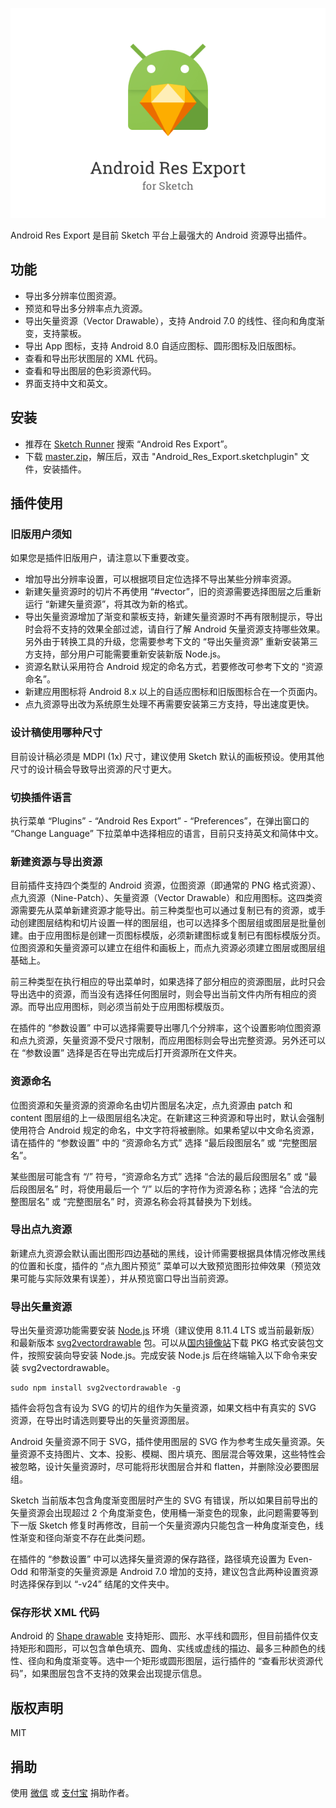 ![](android_res_export.png)

Android Res Export 是目前 Sketch 平台上最强大的 Android 资源导出插件。

## 功能

- 导出多分辨率位图资源。
- 预览和导出多分辨率点九资源。
- 导出矢量资源（Vector Drawable），支持 Android 7.0 的线性、径向和角度渐变，支持蒙板。
- 导出 App 图标，支持 Android 8.0 自适应图标、圆形图标及旧版图标。
- 查看和导出形状图层的 XML 代码。
- 查看和导出图层的色彩资源代码。
- 界面支持中文和英文。

## 安装

- 推荐在 [Sketch Runner](http://sketchrunner.com/) 搜索 “Android Res Export”。
- 下载 [master.zip](https://github.com/Ashung/Android_Res_Export/archive/master.zip)，解压后，双击 "Android_Res_Export.sketchplugin" 文件，安装插件。

## 插件使用

### 旧版用户须知

如果您是插件旧版用户，请注意以下重要改变。

- 增加导出分辨率设置，可以根据项目定位选择不导出某些分辨率资源。
- 新建矢量资源时的切片不再使用 “#vector”，旧的资源需要选择图层之后重新运行 “新建矢量资源”，将其改为新的格式。
- 导出矢量资源增加了渐变和蒙板支持，新建矢量资源时不再有限制提示，导出时会将不支持的效果全部过滤，请自行了解 Android 矢量资源支持哪些效果。另外由于转换工具的升级，您需要参考下文的 “导出矢量资源” 重新安装第三方支持，部分用户可能需要重新安装新版 Node.js。
- 资源名默认采用符合 Android 规定的命名方式，若要修改可参考下文的 “资源命名”。
- 新建应用图标将 Android 8.x 以上的自适应图标和旧版图标合在一个页面内。
- 点九资源导出改为系统原生处理不再需要安装第三方支持，导出速度更快。

### 设计稿使用哪种尺寸

目前设计稿必须是 MDPI (1x) 尺寸，建议使用 Sketch 默认的画板预设。使用其他尺寸的设计稿会导致导出资源的尺寸更大。

### 切换插件语言

执行菜单 “Plugins” - “Android Res Export” - “Preferences”，在弹出窗口的 “Change Language” 下拉菜单中选择相应的语言，目前只支持英文和简体中文。

### 新建资源与导出资源

目前插件支持四个类型的 Android 资源，位图资源（即通常的 PNG 格式资源）、点九资源（Nine-Patch）、矢量资源（Vector Drawable）和应用图标。这四类资源需要先从菜单新建资源才能导出。前三种类型也可以通过复制已有的资源，或手动创建图层结构和切片设置一样的图层组，也可以选择多个图层组或图层是批量创建。由于应用图标是创建一页图标模版，必须新建图标或复制已有图标模版分页。位图资源和矢量资源可以建立在组件和画板上，而点九资源必须建立图层或图层组基础上。

前三种类型在执行相应的导出菜单时，如果选择了部分相应的资源图层，此时只会导出选中的资源，而当没有选择任何图层时，则会导出当前文件内所有相应的资源。而导出应用图标，则必须当前处于应用图标模版页。

在插件的 “参数设置” 中可以选择需要导出哪几个分辨率，这个设置影响位图资源和点九资源，矢量资源不受尺寸限制，而应用图标则会导出完整资源。另外还可以在 “参数设置” 选择是否在导出完成后打开资源所在文件夹。

### 资源命名

位图资源和矢量资源的资源命名由切片图层名决定，点九资源由 patch 和 content 图层组的上一级图层组名决定。在新建这三种资源和导出时，默认会强制使用符合 Android 规定的命名，中文字符将被删除。如果希望以中文命名资源，请在插件的 “参数设置” 中的 “资源命名方式” 选择 “最后段图层名” 或 “完整图层名”。

某些图层可能含有 “/” 符号，“资源命名方式” 选择 “合法的最后段图层名” 或 “最后段图层名” 时，将使用最后一个 “/” 以后的字符作为资源名称；选择 “合法的完整图层名” 或 “完整图层名” 时，资源名称会将其替换为下划线。

### 导出点九资源

新建点九资源会默认画出图形四边基础的黑线，设计师需要根据具体情况修改黑线的位置和长度，插件的 “点九图片预览” 菜单可以大致预览图形拉伸效果（预览效果可能与实际效果有误差），并从预览窗口导出当前资源。

### 导出矢量资源

导出矢量资源功能需要安装 [Node.js](https://nodejs.org/en/) 环境（建议使用 8.11.4 LTS 或当前最新版）和最新版本 [svg2vectordrawable](https://github.com/Ashung/svg2vectordrawable) 包。可以从[国内镜像站](https://npm.taobao.org/mirrors/node/)下载 PKG 格式安装包文件，按照安装向导安装 Node.js。完成安装 Node.js 后在终端输入以下命令来安装 svg2vectordrawable。

```shell
sudo npm install svg2vectordrawable -g
```

插件会将包含有设为 SVG 的切片的组作为矢量资源，如果文档中有真实的 SVG 资源，在导出时请选则要导出的矢量资源图层。

Android 矢量资源不同于 SVG，插件使用图层的 SVG 作为参考生成矢量资源。矢量资源不支持图片、文本、投影、模糊、图片填充、图层混合等效果，这些特性会被忽略，设计矢量资源时，尽可能将形状图层合并和 flatten，并删除没必要图层组。

Sketch 当前版本包含角度渐变图层时产生的 SVG 有错误，所以如果目前导出的矢量资源会出现超过 2 个角度渐变色，使用桶一渐变色的现象，此问题需要等到下一版 Sketch 修复时再修改，目前一个矢量资源内只能包含一种角度渐变色，线性渐变和径向渐变不存在此类问题。

在插件的 “参数设置” 中可以选择矢量资源的保存路径，路径填充设置为 Even-Odd 和带渐变的矢量资源是 Android 7.0 增加的支持，建议包含此两种设置资源时选择保存到以 “-v24” 结尾的文件夹中。

### 保存形状 XML 代码

Android 的 [Shape drawable](https://developer.android.com/guide/topics/resources/drawable-resource#Shape) 支持矩形、圆形、水平线和圆形，但目前插件仅支持矩形和圆形，可以包含单色填充、圆角、实线或虚线的描边、最多三种颜色的线性、径向和角度渐变等。选中一个矩形或圆形图层，运行插件的 “查看形状资源代码”，如果图层包含不支持的效果会出现提示信息。

## 版权声明

MIT

## 捐助

使用 [微信](http://ashung.github.io/donate.html) 或 [支付宝](http://ashung.github.io/donate.html) 捐助作者。
